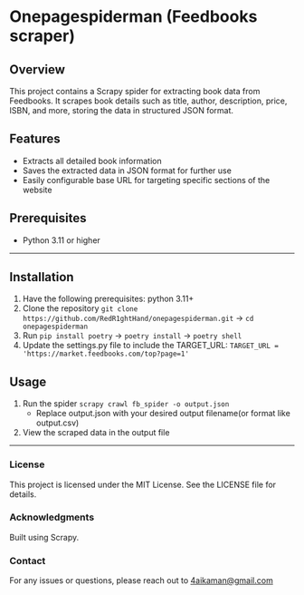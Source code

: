 # Onepagespiderman (Feedbooks scraper)

## Overview
This project contains a Scrapy spider for extracting book data from Feedbooks. It scrapes book details such as title, author, description, price, ISBN, and more, storing the data in structured JSON format.

## Features
* Extracts all detailed book information
* Saves the extracted data in JSON format for further use
* Easily configurable base URL for targeting specific sections of the website

## Prerequisites
* Python 3.11 or higher

---

## Installation
1. Have the following prerequisites: python 3.11+
2. Clone the repository `git clone https://github.com/RedR1ghtHand/onepagespiderman.git` -> `cd onepagespiderman`
3. Run `pip install poetry` -> `poetry install` -> `poetry shell`
4. Update the settings.py file to include the TARGET_URL: `TARGET_URL = 'https://market.feedbooks.com/top?page=1'`

## Usage 
1. Run the spider `scrapy crawl fb_spider -o output.json`
   * Replace output.json with your desired output filename(or format like output.csv) 
2. View the scraped data in the output file
---

### License
This project is licensed under the MIT License. See the LICENSE file for details.

### Acknowledgments
Built using Scrapy.

### Contact
For any issues or questions, please reach out to 4aikaman@gmail.com
